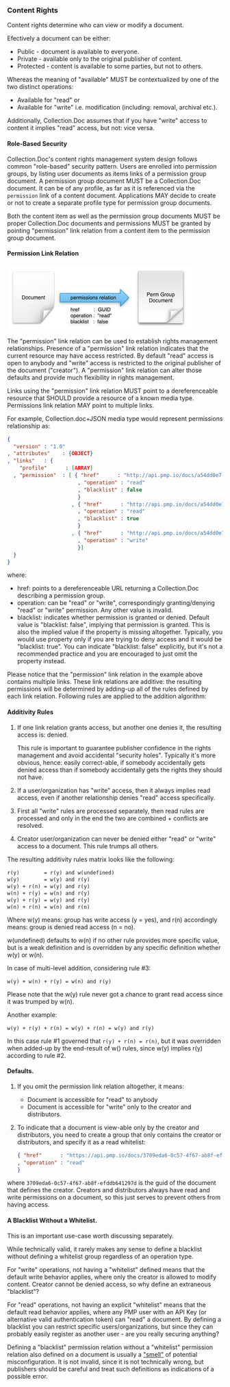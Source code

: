### Content Rights

Content rights determine who can view or modify a document.

Efectively a document can be either:

- Public - document is available to everyone.
- Private - available only to the original publisher of content. 
- Protected - content is available to some parties, but not to others.

Whereas the meaning of "available" MUST be contextualized by one of the two distinct operations:

- Available for "read" or
- Available for "write" i.e. modification (including: removal, archival etc.).

Additionally, Collection.Doc assumes that if you have "write" access to content it implies "read" access, but not: vice versa. 

#### Role-Based Security

Collection.Doc's content rights management system design follows common "role-based" security pattern. Users are enrolled into permission groups, by listing user documents as items links of a permission group document. A permission group document MUST be a Collection.Doc document. It can be of any profile, as far as it is referenced via the `permission` link of a content document. Applications MAY decide to create or not to create a separate profile type for permission group documents.

Both the content item as well as the permission group documents MUST be proper Collection.Doc documents and permissions MUST be granted by pointing "permission" link relation from a content item to the permission group document.

#### Permission Link Relation

![Docs and PermGroups relationship graph](img/docpermissions.png)

The "permission" link relation can be used to establish rights management relationships. Presence of a "permission" link relation indicates that the current resource may have access restricted. By default "read" access is open to anybody and "write" access is restricted to the original publisher of the document ("creator"). A "permission" link relation can alter those defaults and provide much flexibility in rights management.

Links using the "permission" link relation MUST point to a dereferenceable resource that SHOULD provide a resource of a known media type. Permissions link relation MAY point to multiple links.

For example, Collection.doc+JSON media type would represent permissions relationship as: 

```json
{
  "version" : "1.0"
, "attributes"    : {OBJECT}
, "links"   : {
    "profile"      : [ARRAY]
  , "permission"  : [ { "href"      : "http://api.pmp.io/docs/a54dd0e7-2e12-49aa-adf0-373e3873493a"
                       , "operation" : "read"
                       , "blacklist" : false
                       }
                     , { "href"      : "http://api.pmp.io/docs/a54dd0e7-2e12-49aa-adf0-373e3873493a"
                       , "operation" : "read"
                       , "blacklist" : true
                       }
                     , { "href"      : "http://api.pmp.io/docs/a54dd0e7-2e12-49aa-adf0-373e3873493a"
                       , "operation" : "write"
                       }]  
  }  
}
```

where:

- href: points to a dereferenceable URL returning a Collection.Doc describing a permission group.
- operation: can be "read" or "write", correspondingly granting/denying "read" or "write" permission. Any other value is invalid.
- blacklist: indicates whether permission is granted or denied. Default value is "blacklist: false", implying that permission is granted. This is also the implied value if the property is missing altogether. Typically, you would use property only if you are trying to deny access and it would be "blacklist: true". You can indicate "blacklist: false" explicitly, but it's not a recommended practice and you are encouraged to just omit the property instead.

Please notice that the "permission" link relation in the example above contains multiple links. These link relations are additive: the resulting permissions will be determined by adding-up all of the rules defined by each link relation. Following rules are applied to the addition algorithm:

#### Additivity Rules

1. If one link relation grants access, but another one denies it, the resulting access is: denied.
 
   This rule is important to guarantee publisher confidence in the rights management and avoid accidental "security holes". Typically it's more obvious, hence: easily correct-able, if somebody accidentally gets denied access than if somebody accidentally gets the rights they should not have.

1. If a user/organization has "write" access, then it always implies read access, even if another relationship denies "read" access specifically.

1. First all "write" rules are processed separately, then read rules are processed and only in the end the two are combined + conflicts are resolved.

1. Creator user/organization can never be denied either "read" or "write" access to a document. This rule trumps all others.

The resulting additivity rules matrix looks like the following:

```
r(y)        = r(y) and w(undefined)
w(y)        = w(y) and r(y) 
w(y) + r(n) = w(y) and r(y)
w(n) + r(y) = w(n) and r(y)
w(y) + r(y) = w(y) and r(y)
w(n) + r(n) = w(n) and r(n)
```

Where w(y) means: group has write access (y = yes), and r(n) accordingly means: group is denied read access (n = no).

w(undefined) defaults to w(n) if no other rule provides more specific value, but is a weak definition and is overridden by any specific definition whether w(y) or w(n).

In case of multi-level addition, considering rule #3:

```
w(y) + w(n) + r(y) = w(n) and r(y)
```

Please note that the w(y) rule never got a chance to grant read access since it was trumped by w(n).

Another example:

```
w(y) + r(y) + r(n) = w(y) + r(n) = w(y) and r(y)
```

In this case rule #1 governed that `r(y) + r(n) = r(n)`, but it was overridden when added-up by the end-result of w() rules, since w(y) implies r(y) according to rule #2.

#### Defaults.

1. If you omit the permission link relation altogether, it means:
    - Document is accessible for "read" to anybody
    - Document is accessible for "write" only to the creator and distributors.
2. To indicate that a document is view-able only by the creator and distributors, you need to create a group that only contains the creator or distributors, and specify it as a read whitelist:

    ```json
    { "href"      : "https://api.pmp.io/docs/3709eda6-0c57-4f67-ab8f-efddb641297d"
    , "operation" : "read"
    } 
    ```
where `3709eda6-0c57-4f67-ab8f-efddb641297d` is the guid of the document that defines the creator. Creators and distributors always have read and write permissions on a document, so this just serves to prevent others from having access.

#### A Blacklist Without a Whitelist.

This is an important use-case worth discussing separately. 

While technically valid, it rarely makes any sense to define a blacklist without defining a whitelist group regardless of an operation type. 

For "write" operations, not having a "whitelist" defined means that the default write behavior applies, where only the creator is allowed to modify content. Creator cannot be denied access, so why define an extraneous "blacklist"?

For "read" operations, not having an explicit "whitelist" means that the default read behavior applies, where any PMP user with an API Key (or alternative valid authentication token) can "read" a document. By defining a blacklist you can restrict specific users/organizations, but since they can probably easily register as another user - are you really securing anything?

Defining a "blacklist" permission relation without a "whitelist" permission relation also defined on a document is usually a ["smell"](http://en.wikipedia.org/wiki/Code_smell) of potential misconfiguration. It is not invalid, since it is not technically wrong, but publishers should be careful and treat such definitions as indications of a possible error.